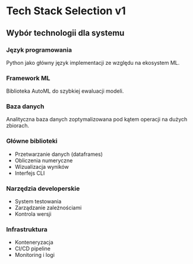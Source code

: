 # Tech Stack Selection v1
## Wybór technologii dla systemu

### Język programowania
Python jako główny język implementacji ze względu na ekosystem ML.

### Framework ML
Biblioteka AutoML do szybkiej ewaluacji modeli.

### Baza danych
Analityczna baza danych zoptymalizowana pod kątem operacji na dużych zbiorach.

### Główne biblioteki
- Przetwarzanie danych (dataframes)
- Obliczenia numeryczne
- Wizualizacja wyników
- Interfejs CLI

### Narzędzia developerskie
- System testowania
- Zarządzanie zależnościami
- Kontrola wersji

### Infrastruktura
- Konteneryzacja
- CI/CD pipeline
- Monitoring i logi